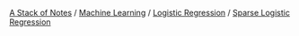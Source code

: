 [A Stack of Notes](../../../a-stack-of-notes) / [Machine Learning](../../machine-learning.md) / [Logistic Regression](../logistic-regression.md) / [Sparse Logistic Regression](sparse-logistic-regression.md)
